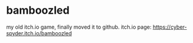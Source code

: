 # bamboozled
my old itch.io game, finally moved it to github. itch.io page: https://cyber-spyder.itch.io/bamboozled

